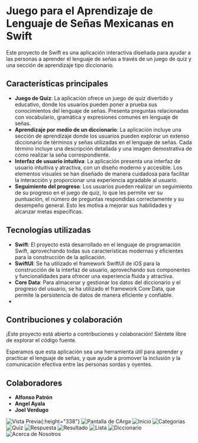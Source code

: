 # Juego para el  Aprendizaje de Lenguaje de Señas Mexicanas en Swift

Este proyecto de Swift es una aplicación interactiva diseñada para ayudar a las personas a aprender el lenguaje de señas a través de un juego de quiz y una sección de aprendizaje tipo diccionario. 

## Características principales

- **Juego de Quiz**: La aplicación ofrece un juego de quiz divertido y educativo, donde los usuarios pueden poner a prueba sus conocimientos del lenguaje de señas. Presenta preguntas relacionadas con vocabulario, gramática y expresiones comunes en lenguaje de señas.
- **Aprendizaje por medio de un diccionario**: La aplicación incluye una sección de aprendizaje donde los usuarios pueden explorar un extenso diccionario de términos y señas utilizadas en el lenguaje de señas. Cada término incluye una descripción detallada y una imagen demostrativa de cómo realizar la seña correspondiente.
- **Interfaz de usuario intuitiva**: La aplicación presenta una interfaz de usuario intuitiva y atractiva, con un diseño moderno y accesible. Los elementos visuales se han diseñado de manera cuidadosa para facilitar la interacción y proporcionar una experiencia agradable al usuario.
- **Seguimiento del progreso**: Los usuarios pueden realizar un seguimiento de su progreso en el juego de quiz, lo que les permite ver su puntuación, el número de preguntas respondidas correctamente y su desempeño general. Esto les motiva a mejorar sus habilidades y alcanzar metas específicas.

## Tecnologías utilizadas

- **Swift**: El proyecto está desarrollado en el lenguaje de programación Swift, aprovechando todas sus características modernas y eficientes para la construcción de la aplicación.
- **SwiftUI**: Se ha utilizado el framework SwiftUI de iOS para la construcción de la interfaz de usuario, aprovechando sus componentes y funcionalidades para ofrecer una experiencia fluida y atractiva.
- **Core Data**: Para almacenar y gestionar los datos del diccionario y el progreso del usuario, se ha utilizado el framework Core Data, que permite la persistencia de datos de manera eficiente y confiable.
- 
## Contribuciones y colaboración

¡Este proyecto está abierto a contribuciones y colaboración! Siéntete libre de explorar el código fuente.

Esperamos que esta aplicación sea una herramienta útil para aprender y practicar el lenguaje de señas, y que ayude a promover la inclusión y la comunicación efectiva entre las personas sordas y oyentes.

## Colaboradores
- **Alfonso Patrón**
- **Angel Ayala**
- **Joel Verdugo**

 
![Vista Previa](https://github.com/Patroncito/doming_with_p5/blob/main/Screenshots/01-Pantalla%20Iphone.png){:height="338"}
![Pantalla de CArga](https://github.com/Patroncito/doming_with_p5/blob/main/Screenshots/02.Loading%20Screen.png)
![Inicio](https://github.com/Patroncito/doming_with_p5/blob/main/Screenshots/03.%20Home.png)
![Categorias](https://github.com/Patroncito/doming_with_p5/blob/main/Screenshots/04.%20Categories.png)
![Quiz](https://github.com/Patroncito/doming_with_p5/blob/main/Screenshots/05.%20Quiz.png)
![Respuesta](https://github.com/Patroncito/doming_with_p5/blob/main/Screenshots/06.%20Answer.png)
![Resultado](https://github.com/Patroncito/doming_with_p5/blob/main/Screenshots/07.%20Results.png)
![Lista](https://github.com/Patroncito/doming_with_p5/blob/main/Screenshots/08.%20List.png)
![Diccionario](https://github.com/Patroncito/doming_with_p5/blob/main/Screenshots/09.%20List%20Questtion.png)
![Acerca de Nosotros](https://github.com/Patroncito/doming_with_p5/blob/main/Screenshots/10.%20About%20Us.png)

